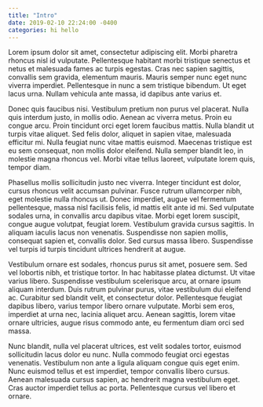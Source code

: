 ```yaml
---
title: "Intro"
date: 2019-02-10 22:24:00 -0400
categories: hi hello
---
```


Lorem ipsum dolor sit amet, consectetur adipiscing elit. Morbi pharetra rhoncus nisl id vulputate. Pellentesque habitant morbi tristique senectus et netus et malesuada fames ac turpis egestas. Cras nec sapien sagittis, convallis sem gravida, elementum mauris. Mauris semper nunc eget nunc viverra imperdiet. Pellentesque in nunc a sem tristique bibendum. Ut eget lacus urna. Nullam vehicula ante massa, id dapibus ante varius et.

Donec quis faucibus nisi. Vestibulum pretium non purus vel placerat. Nulla quis interdum justo, in mollis odio. Aenean ac viverra metus. Proin eu congue arcu. Proin tincidunt orci eget lorem faucibus mattis. Nulla blandit ut turpis vitae aliquet. Sed felis dolor, aliquet in sapien vitae, malesuada efficitur mi. Nulla feugiat nunc vitae mattis euismod. Maecenas tristique est eu sem consequat, non mollis dolor eleifend. Nulla semper blandit leo, in molestie magna rhoncus vel. Morbi vitae tellus laoreet, vulputate lorem quis, tempor diam.

Phasellus mollis sollicitudin justo nec viverra. Integer tincidunt est dolor, cursus rhoncus velit accumsan pulvinar. Fusce rutrum ullamcorper nibh, eget molestie nulla rhoncus ut. Donec imperdiet, augue vel fermentum pellentesque, massa nisl facilisis felis, id mattis elit ante id mi. Sed vulputate sodales urna, in convallis arcu dapibus vitae. Morbi eget lorem suscipit, congue augue volutpat, feugiat lorem. Vestibulum gravida cursus sagittis. In aliquam iaculis lacus non venenatis. Suspendisse non sapien mollis, consequat sapien et, convallis dolor. Sed cursus massa libero. Suspendisse vel turpis id turpis tincidunt ultrices hendrerit at augue.

Vestibulum ornare est sodales, rhoncus purus sit amet, posuere sem. Sed vel lobortis nibh, et tristique tortor. In hac habitasse platea dictumst. Ut vitae varius libero. Suspendisse vestibulum scelerisque arcu, at ornare ipsum aliquam interdum. Duis rutrum pulvinar purus, vitae vestibulum dui eleifend ac. Curabitur sed blandit velit, et consectetur dolor. Pellentesque feugiat dapibus libero, varius tempor libero ornare vulputate. Morbi sem eros, imperdiet at urna nec, lacinia aliquet arcu. Aenean sagittis, lorem vitae ornare ultricies, augue risus commodo ante, eu fermentum diam orci sed massa.

Nunc blandit, nulla vel placerat ultrices, est velit sodales tortor, euismod sollicitudin lacus dolor eu nunc. Nulla commodo feugiat orci egestas venenatis. Vestibulum non ante a ligula aliquam congue quis eget enim. Nunc euismod tellus et est imperdiet, tempor convallis libero cursus. Aenean malesuada cursus sapien, ac hendrerit magna vestibulum eget. Cras auctor imperdiet tellus ac porta. Pellentesque cursus vel libero et ornare.
